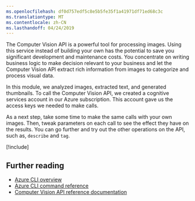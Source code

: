 ```yaml
---
ms.openlocfilehash: df0d757edf5c8e5b5fe35f1a41971df71ed68c3c
ms.translationtype: MT
ms.contentlocale: zh-CN
ms.lasthandoff: 04/24/2019
---
```

The Computer Vision API is a powerful tool for processing images. Using this service instead of building your own has the potential to save you significant development and maintenance costs. You concentrate on writing business logic to make decision relevant to your business and let the Computer Vision API extract rich information from images to categorize and process visual data.

In this module, we analyzed images, extracted text, and generated thumbnails. To call the Computer Vision API, we created a cognitive services account in our Azure subscription. This account gave us the access keys we needed to make calls.

As a next step, take some time to make the same calls with your own images. Then, tweak parameters on each call to see the effect they have on the results. You can go further and try out the other operations on the API, such as, `describe` and `tag`.

<!-- Cleanup sandbox -->
[!include[](../../../includes/azure-sandbox-cleanup.md)]

## <a name="further-reading"></a>Further reading

- [Azure CLI overview](https://docs.microsoft.com/cli/azure/?view=azure-cli-latest)
- [Azure CLI command reference](https://docs.microsoft.com/cli/azure/reference-index?view=azure-cli-latest)
- [Computer Vision API reference documentation](https://docs.microsoft.com/azure/cognitive-services/)